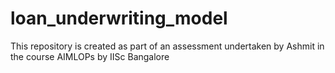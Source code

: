 # loan_underwriting_model
This repository is created as part of an assessment undertaken by Ashmit in the course AIMLOPs by IISc Bangalore 
